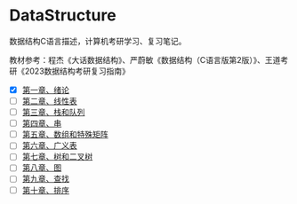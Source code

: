 # DataStructure
数据结构C语言描述，计算机考研学习、复习笔记。

教材参考：程杰《大话数据结构》、严蔚敏《数据结构（C语言版第2版）》、王道考研《2023数据结构考研复习指南》

- [x] [第一章、绪论](./01_绪论/README.md)
- [ ] [第二章、线性表](https://www.wolai.com/xkF7zxRXmRZgtHPL5J32YL)
- [ ] [第三章、栈和队列](https://www.wolai.com/6EQihiWhDczx36d2tMDp2C)
- [ ] [第四章、串](https://www.wolai.com/jU7c4SJ8oJK4aN9aDpKiZ9)
- [ ] [第五章、数组和特殊矩阵](https://www.wolai.com/ke5WTeE7jqmaunpVUXonQN)
- [ ] [第六章、广义表](https://www.wolai.com/7Xo42wzNq2Z6sTimYBgQwL)
- [ ] [第七章、树和二叉树](https://www.wolai.com/j6hRpuRwPFWk4MddXSbjKA)
- [ ] [第八章、图](https://www.wolai.com/4AsFUQrtuYMzbk9aso7cxw)
- [ ] [第九章、查找](https://www.wolai.com/aspZ3RVxhRSwv1Wua23emQ)
- [ ] [第十章、排序](https://www.wolai.com/ej7we8BrkB8PH364DcGKGQ)
